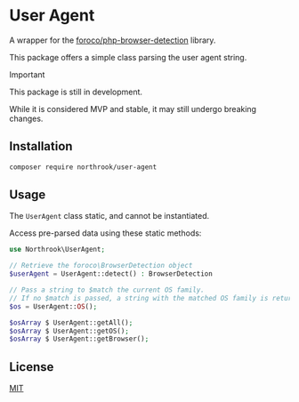 # User Agent

A wrapper for the [foroco/php-browser-detection](https://github.com/foroco/php-browser-detection) library.

This package offers a simple class parsing the user agent string.

> [!IMPORTANT]
> This package is still in development.
>
> While it is considered MVP and stable, it may still undergo breaking changes.

## Installation

```bash
composer require northrook/user-agent
```

## Usage
The `UserAgent` class static, and cannot be instantiated.

Access pre-parsed data using these static methods:

```php
use Northrook\UserAgent;

// Retrieve the foroco\BrowserDetection object
$userAgent = UserAgent::detect() : BrowserDetection

// Pass a string to $match the current OS family.
// If no $match is passed, a string with the matched OS family is returned
$os = UserAgent::OS(); 

$osArray $ UserAgent::getAll();
$osArray $ UserAgent::getOS();
$osArray $ UserAgent::getBrowser();
```

## License
[MIT](https://github.com/northrook/user-agent/blob/main/LICENSE)